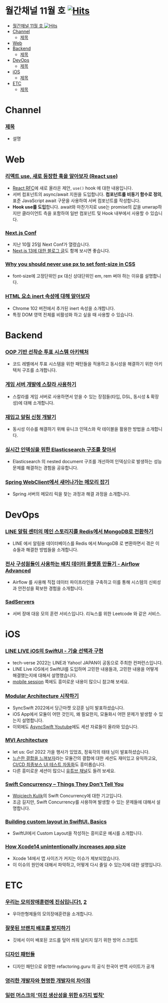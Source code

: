 # 월간채널 11월 호 [![Hits](https://hits.seeyoufarm.com/api/count/incr/badge.svg?url=https%3A%2F%2Fgithub.com%2Fchannel-io%2Fmonthly-channel%2Fblob%2Fmain%2Fissues%2F2022-11.md&count_bg=%2379C83D&title_bg=%23555555&icon=&icon_color=%23E7E7E7&title=hits&edge_flat=false)](https://hits.seeyoufarm.com)

- [월간채널 11월 호 ![Hits](https://hits.seeyoufarm.com)](#월간채널-11월-호-)
- [Channel](#channel)
    - [제목](#제목)
- [Web](#web)
- [Backend](#backend)
    - [제목](#제목-2)
- [DevOps](#devops)
    - [제목](#제목-3)
- [iOS](#ios)
    - [제목](#제목-4)
- [ETC](#etc)
    - [제목](#제목-5)

# Channel

### [제목](링크)
- 설명

# Web

### [리액트 use, 새로 등장한 훅을 알아보자 (React use)](https://itchallenger.tistory.com/760)
- [React RFC](https://github.com/reactjs/rfcs/pull/229)에 새로 올라온 제안, `use()` hook 에 대한 내용입니다.
- 서버 컴포넌트의 async/await 지원을 도입합니다. **컴포넌트를 비동기 함수로 정의**, 표준 JavaScript await 구문을 사용하여 서버 컴포넌트를 작성합니다.
- **Hook use를 도입**합니다. await와 마찬가지로 use는 promise의 값을 unwrap하지만 클라이언트 측을 포함하여 일반 컴포넌트 및 Hook 내부에서 사용할 수 있습니다.

### [Next.js Conf](https://nextjs.org/conf)
- 지난 10월 25일 Next Conf가 열렸습니다.
- [Next.js 13에 대한 블로그 글](https://nextjs.org/blog/next-13)도 함께 보시면 좋습니다.

### [Why you should never use px to set font-size in CSS](https://joshcollinsworth.com/blog/never-use-px-for-font-size)
- font-size에 고정단위인 px 대신 상대단위인 em, rem 써야 하는 이유를 설명합니다.

### [HTML 요소 inert 속성에 대해 알아보자](https://ui.toast.com/posts/ko_20220603)
- Chrome 102 버전에서 추가된 inert 속성을 소개합니다.
- 특정 DOM 영역 전체를 비활성화 하고 싶을 때 사용할 수 있습니다.

# Backend

### [OOP 기반 선착순 투표 시스템 아키텍처](https://zuminternet.github.io/vote-architecture/)
- 코드 레벨에서 투표 시스템을 위한 패턴들을 적용하고 동시성을 해결하기 위한 아키텍처 구조를 소개합니다.
### [게임 서버 개발에 스칼라 사용하기](https://tech.devsisters.com/posts/scala-for-game-server-development-kr/)
- 스칼라를 게임 서버로 사용하면서 얻을 수 있는 장점들(타입, DSL, 동시성 & 확장성)에 대해 소개합니다.
### [재입고 알림 신청 개발기](https://medium.com/29cm/%EC%9E%AC%EC%9E%85%EA%B3%A0-%EC%95%8C%EB%A6%BC-%EC%8B%A0%EC%B2%AD-%EA%B0%9C%EB%B0%9C%EA%B8%B0-6b6a08902d6f)
- 동시성 이슈를 해결하기 위해 유니크 인덱스와 락 테이블을 활용한 방법을 소개합니다.
### [실시간 인덱싱을 위한 Elasticsearch 구조를 찾아서](https://techblog.woowahan.com/7425/)
- Elasticsearch 의 nested document 구조를 개선하여 인덱싱으로 발생하는 성능 문제를 해결하는 경험을 공유합니다.
### [Spring WebClient에서 새어나가는 메모리 잡기](https://hyperconnect.github.io/2022/10/07/troubleshoot-webclient-oom.html)
- Spring 서버의 메모리 릭을 찾는 과정과 해결 과정을 소개합니다.

# DevOps
### [LINE 알림 센터의 메인 스토리지를 Redis에서 MongoDB로 전환하기](https://engineering.linecorp.com/ko/blog/LINE-integrated-notification-center-from-redis-to-mongodb/)
- LINE 에서 알림용 데이터베이스를 Redis 에서 MongoDB 로 변환하면서 겪은 이슈들과 해결한 방법들을 소개합니다.
### [전사 구성원들이 사용하는 배치 데이터 플랫폼 만들기 - Airflow Advanced](https://tech.socarcorp.kr/data/2022/11/09/advanced-airflow-for-databiz.html)
- Airflow 를 사용해 직접 데이터 파이프라인을 구축하고 이를 통해 시스템의 신뢰성과 안전성을 확보한 경험을 소개합니다.
### [SadServers](https://sadservers.com/)
- 서버 장애 대응 모의 훈련 서비스입니다. 리눅스를 위한 Leetcode 와 같은 서비스.

# iOS
### [LINE LIVE iOS의 SwiftUI - 기술 선택과 구현](https://tech-verse.me/ko/sessions/19)
- tech-verse 2022는 LINE과 Yahoo! JAPAN이 공동으로 주최한 컨퍼런스입니다.
- LINE Live iOS에서 SwiftUI를 도입하며 고민한 내용들과, 고민한 내용을 어떻게 해결했는지에 대해서 설명했습니다.
- [mobile session](https://tech-verse.me/ko/sessions#mobile_app) 쪽에도 흥미로운 내용이 많으니 참고해 보세요.
### [Modular Architecture 시작하기](https://github.com/OhKanghoon/sync-swift-2022)
- SyncSwift 2022에서 당근마켓 오강훈 님이 발표하셨습니다.
- iOS App에서 모듈이 어떤 것인지, 왜 필요한지, 모듈화시 어떤 문제가 발생할 수 있는지 설명합니다.
- 이외에도 [AsyncSwift Youtube](https://www.youtube.com/channel/UCig96hmPxDF4D3II6idDoaw)에도 세션 자료들이 올라와 있습니다.
### [MVI Architecture](https://www.youtube.com/watch?v=wolbYyAjQVs&list=PLfx4MMAj7YbFUnrH7M4Fc8IMAkP5NusNi&index=4)
- let us: Go! 2022 가을 행사가 있었죠, 정육각의 태태 님이 발표하셨습니다.
- [느슨한 결합을 느껴보자](https://www.youtube.com/watch?v=z62qp-owiSk&list=PLfx4MMAj7YbFUnrH7M4Fc8IMAkP5NusNi&index=6)라는 모듈간의 결합에 대한 세션도 재미있고 유익하고요, [CI/CD 최종보스 UI 테스트 자동화](https://www.youtube.com/watch?v=HN7JFDaM4wM&list=PLfx4MMAj7YbFUnrH7M4Fc8IMAkP5NusNi&index=8)도 흥미롭습니다.
- 다른 흥미로운 세션이 많으니 [유튜브 채널](https://www.youtube.com/playlist?list=PLfx4MMAj7YbFUnrH7M4Fc8IMAkP5NusNi)도 들려 보세요. 

### [Swift Concurrency – Things They Don’t Tell You](https://wojciechkulik.pl/ios/swift-concurrency-things-they-dont-tell-you)
- [Wojciech Kulik](https://github.com/wojciech-kulik)의 Swift Concurrency에 대한 기고입니다.
- 조금 길지만, Swift Concurrency를 사용하며 발생할 수 있는 문제들에 대해서 설명합니다.

### [Building custom layout in SwiftUI. Basics](https://swiftwithmajid.com/2022/11/16/building-custom-layout-in-swiftui-basics/)
- SwiftUI에서 Custom Layout을 작성하는 흥미로운 예시를 소개합니다.

### [How Xcode14 unintentionally increases app size](https://www.emergetools.com/blog/posts/how-xcode14-unintentionally-increases-app-size)
- Xcode 14에서 앱 사이즈가 커지는 이슈가 제보되었습니다.
- 이 이슈의 원인에 대해서 파악하고, 어떻게 다시 줄일 수 있는지에 대한 설명입니다.

# ETC
### [우리는 모의장애훈련에 진심입니다1](https://techblog.woowahan.com/6557/), [2](https://techblog.woowahan.com/9314/)
- 우아한형제들의 모의장애훈련을 소개합니다.
### [잘못된 브랜치 배포를 방지하기](https://devblog.kakaostyle.com/ko/2022-08-28-1-prevent-deploy-invalid-branch/)
- 깃에서 이미 배포된 코드를 덮어 씌워 날리지 않기 위한 방어 스크립트
### [디자인 패턴들](https://refactoring.guru/ko/design-patterns)
- 디자인 패턴으로 유명한 refactoring.guru 의 공식 한국어 번역 사이트가 공개
### [영리한 개발자와 현명한 개발자의 차이점](https://yozm.wishket.com/magazine/detail/1769/)
### [일런 머스크의 '미친 생산성을 위한 6가지 법칙'](https://news.hada.io/topic?id=7860)
